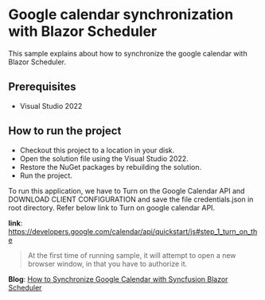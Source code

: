 # Google calendar synchronization with Blazor Scheduler

This sample explains about how to synchronize the google calendar with Blazor Scheduler.

## Prerequisites

* Visual Studio 2022

## How to run the project

* Checkout this project to a location in your disk.
* Open the solution file using the Visual Studio 2022.
* Restore the NuGet packages by rebuilding the solution.
* Run the project.

To run this application, we have to Turn on the Google Calendar API and DOWNLOAD CLIENT CONFIGURATION and save the file credentials.json in root directory. Refer below link to Turn on google calendar API.

**link**: https://developers.google.com/calendar/api/quickstart/js#step_1_turn_on_the

> At the first time of running sample, it will attempt to open a new browser window, in that you have to authorize it.

**Blog**: [How to Synchronize Google Calendar with Syncfusion Blazor Scheduler](https://www.syncfusion.com/blogs/post/synchronize-google-calendar-with-syncfusion-blazor-scheduler.aspx)
